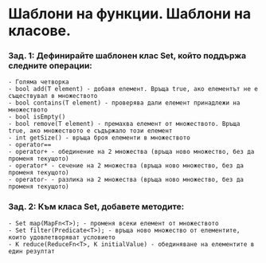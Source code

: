 #  Шаблони на функции. Шаблони на класове. 


### Зад. 1: Дефинирайте шаблонен клас Set, който поддържа следните операции:

	- Голяма четворка
	- bool add(T element) - добавя елемент. Връща true, ако елементът не е съществувал в множеството
	- bool contains(T element) - проверява дали елемент принадлежи на множеството
	- bool isEmpty()
	- bool remove(T element) - премахва елемент от множеството. Връща true, ако множеството е съдържало този елемент
	- int getSize() - връща броя елементи в множеството
	- operator==
	- operator+ - обединение на 2 множества (връща ново множество, без да променя текущото)
	- operator* - сечение на 2 множества (връща ново множество, без да променя текущото)
	- operator- - разлика на 2 множества (връща ново множество, без да променя текущото)


### Зад. 2: Към класа Set, добавете методите:

	- Set map(MapFn<T>); - променя всеки елемент от множеството
	- Set filter(Predicate<T>); - връща ново множество от елементите, които удовлетворяват условието
	- K reduce(ReduceFn<T>, K initialValue) - обединяване на елементите в един резултат